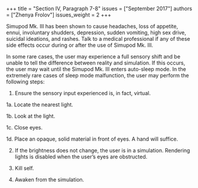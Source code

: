 +++
title = "Section IV, Paragraph 7-8"
issues = ["September 2017"]
authors = ["Zhenya Frolov"]
issues_weight = 2
+++

Simupod Mk. III has been shown to cause headaches, loss of appetite, ennui, involuntary shudders, depression, sudden vomiting, high sex drive, suicidal ideations, and rashes. Talk to a medical professional if any of these side effects occur during or after the use of Simupod Mk. III.

In some rare cases, the user may experience a full sensory shift and be unable to tell the difference between reality and simulation. If this occurs, the user may wait until the Simupod Mk. III enters auto-sleep mode. In the extremely rare cases of sleep mode malfunction, the user may perform the following steps:

1. Ensure the sensory input experienced is, in fact, virtual.

1a. Locate the nearest light.

1b. Look at the light.

1c. Close eyes.

1d. Place an opaque, solid material in front of eyes. A hand will suffice.

2. If the brightness does not change, the user is in a simulation. Rendering lights is disabled when the user’s eyes are obstructed.

3. Kill self.

4. Awaken from the simulation.

